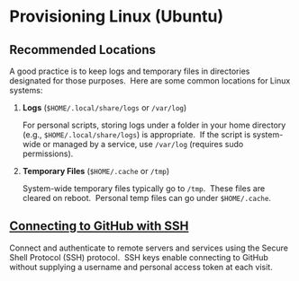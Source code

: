 # Provisioning Linux (Ubuntu)

## Recommended Locations

A good practice is to keep logs and temporary files in directories designated for those purposes.&nbsp; Here are some common locations for Linux systems:

1. **Logs** (`$HOME/.local/share/logs` or `/var/log`)

   For personal scripts, storing logs under a folder in your home directory (e.g., `$HOME/.local/share/logs`) is appropriate.&nbsp; If the script is system-wide or managed by a service, use `/var/log` (requires sudo permissions).

2. **Temporary Files** (`$HOME/.cache` or `/tmp`)

   System-wide temporary files typically go to `/tmp`.&nbsp; These files are cleared on reboot.&nbsp; Personal temp files can go under `$HOME/.cache`.

## [Connecting to GitHub with SSH](https://docs.github.com/en/authentication/connecting-to-github-with-ssh)

Connect and authenticate to remote servers and services using the Secure Shell Protocol (SSH) protocol.&nbsp; SSH keys enable connecting to GitHub without supplying a username and personal access token at each visit.
